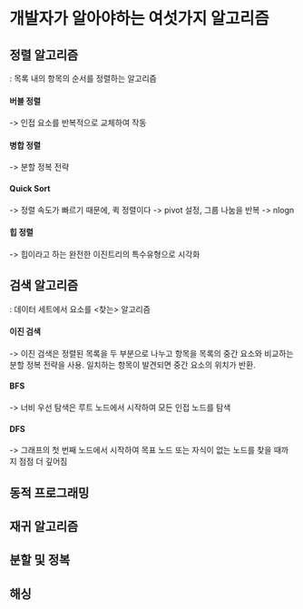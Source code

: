 # 개발자가 알아야하는 여섯가지 알고리즘

## 정렬 알고리즘
: 목록 내의 항목의 순서를 정렬하는 알고리즘
#### 버블 정렬 
-> 인접 요소를 반복적으로 교체하여 작동
#### 병합 정렬
-> 분할 정복 전략
#### Quick Sort
-> 정렬 속도가 빠르기 때문에, 퀵 정렬이다
-> pivot 설정, 그룹 나눔을 반복
-> nlogn
#### 힙 정렬
-> 힙이라고 하는 완전한 이진트리의 특수유형으로 시각화


## 검색 알고리즘
: 데이터 세트에서 요소를 <찾는> 알고리즘
#### 이진 검색 
-> 이진 검색은 정렬된 목록을 두 부분으로 나누고 항목을 목록의 중간 요소와 비교하는 분할 정복 전략을 사용. 일치하는 항목이 발견되면 중간 요소의 위치가 반환.

#### BFS
-> 너비 우선 탐색은 루트 노드에서 시작하여 모든 인접 노드를 탐색
#### DFS
-> 그래프의 첫 번째 노드에서 시작하여 목표 노드 또는 자식이 없는 노드를 찾을 때까지 점점 더 깊어짐
## 동적 프로그래밍
## 재귀 알고리즘
## 분할 및 정복
## 해싱
